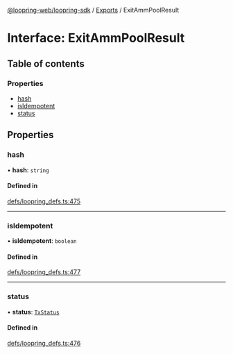 [@loopring-web/loopring-sdk](../README.md) / [Exports](../modules.md) / ExitAmmPoolResult

# Interface: ExitAmmPoolResult

## Table of contents

### Properties

- [hash](ExitAmmPoolResult.md#hash)
- [isIdempotent](ExitAmmPoolResult.md#isidempotent)
- [status](ExitAmmPoolResult.md#status)

## Properties

### hash

• **hash**: `string`

#### Defined in

[defs/loopring_defs.ts:475](https://github.com/Loopring/loopring_sdk/blob/f91f904/src/defs/loopring_defs.ts#L475)

___

### isIdempotent

• **isIdempotent**: `boolean`

#### Defined in

[defs/loopring_defs.ts:477](https://github.com/Loopring/loopring_sdk/blob/f91f904/src/defs/loopring_defs.ts#L477)

___

### status

• **status**: [`TxStatus`](../enums/TxStatus.md)

#### Defined in

[defs/loopring_defs.ts:476](https://github.com/Loopring/loopring_sdk/blob/f91f904/src/defs/loopring_defs.ts#L476)

